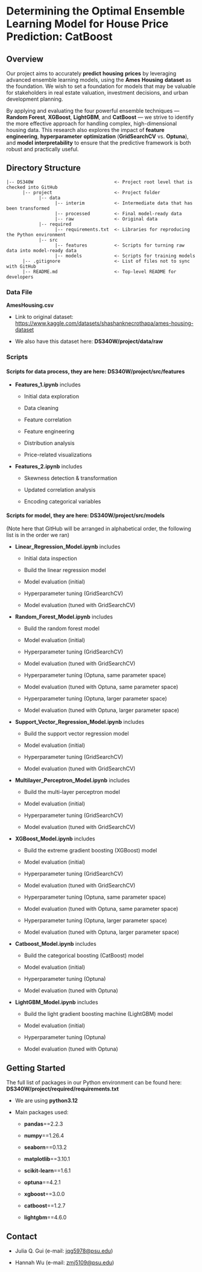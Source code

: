 # Determining the Optimal Ensemble Learning Model for House Price Prediction: CatBoost

## Overview

Our project aims to accurately **predict** **housing** **prices** by leveraging advanced ensemble learning models, using the **Ames** **Housing** **dataset** as the foundation. We wish to set a foundation for models that may be valuable for stakeholders in real estate valuation, investment decisions, and urban development planning.

By applying and evaluating the four powerful ensemble techniques — **Random Forest**, **XGBoost**, **LightGBM**, and **CatBoost** — we strive to identify the more effective approach for handling complex, high-dimensional housing data. This research also explores the impact of **feature engineering**, **hyperparameter** **optimization** (**GridSearchCV** vs. **Optuna**), and **model** **interpretability** to ensure that the predictive framework is both robust and practically useful.

## Directory Structure

```         
|-- DS340W                              <- Project root level that is checked into GitHub
      |-- project                       <- Project folder
            |-- data
                  |-- interim           <- Intermediate data that has been transformed
                  |-- processed         <- Final model-ready data
                  |-- raw               <- Original data
            |-- required
                  |-- requirements.txt  <- Libraries for reproducing the Python environment
            |-- src
                  |-- features          <- Scripts for turning raw data into model-ready data
                  |-- models            <- Scripts for training models
      |-- .gitignore                    <- List of files not to sync with GitHub
      |-- README.md                     <- Top-level README for developers
```

### Data File

**AmesHousing.csv**

-   Link to original dataset: <https://www.kaggle.com/datasets/shashanknecrothapa/ames-housing-dataset>

-   We also have this dataset here: **DS340W/project/data/raw**

### Scripts

#### **Scripts for data process**, they are here: **DS340W/project/src/features**

-   **Features_1.ipynb** includes

    -   Initial data exploration

    -   Data cleaning

    -   Feature correlation

    -   Feature engineering

    -   Distribution analysis

    -   Price-related visualizations

-   **Features_2.ipynb** includes

    -   Skewness detection & transformation

    -   Updated correlation analysis

    -   Encoding categorical variables

#### **Scripts for model**, they are here: **DS340W/project/src/models**

(Note here that GitHub will be arranged in alphabetical order, the following list is in the order we ran)

-   **Linear_Regression_Model.ipynb** includes

    -   Initial data inspection

    -   Build the linear regression model

    -   Model evaluation (initial)

    -   Hyperparameter tuning (GridSearchCV)

    -   Model evaluation (tuned with GridSearchCV)

-   **Random_Forest_Model.ipynb** includes

    -   Build the random forest model

    -   Model evaluation (initial)

    -   Hyperparameter tuning (GridSearchCV)

    -   Model evaluation (tuned with GridSearchCV)

    -   Hyperparameter tuning (Optuna, same parameter space)

    -   Model evaluation (tuned with Optuna, same parameter space)

    -   Hyperparameter tuning (Optuna, larger parameter space)

    -   Model evaluation (tuned with Optuna, larger parameter space)

-   **Support_Vector_Regression_Model.ipynb** includes

    -   Build the support vector regression model

    -   Model evaluation (initial)

    -   Hyperparameter tuning (GridSearchCV)

    -   Model evaluation (tuned with GridSearchCV)

-   **Multilayer_Perceptron_Model.ipynb** includes

    -   Build the multi-layer perceptron model

    -   Model evaluation (initial)

    -   Hyperparameter tuning (GridSearchCV)

    -   Model evaluation (tuned with GridSearchCV)

-   **XGBoost_Model.ipynb** includes

    -   Build the extreme gradient boosting (XGBoost) model

    -   Model evaluation (initial)

    -   Hyperparameter tuning (GridSearchCV)

    -   Model evaluation (tuned with GridSearchCV)

    -   Hyperparameter tuning (Optuna, same parameter space)

    -   Model evaluation (tuned with Optuna, same parameter space)

    -   Hyperparameter tuning (Optuna, larger parameter space)

    -   Model evaluation (tuned with Optuna, larger parameter space)

-   **Catboost_Model.ipynb** includes

    -   Build the categorical boosting (CatBoost) model

    -   Model evaluation (initial)

    -   Hyperparameter tuning (Optuna)

    -   Model evaluation (tuned with Optuna)

-   **LightGBM_Model.ipynb** includes

    -   Build the light gradient boosting machine (LightGBM) model

    -   Model evaluation (initial)

    -   Hyperparameter tuning (Optuna)

    -   Model evaluation (tuned with Optuna)

## Getting Started

The full list of packages in our Python environment can be found here: **DS340W/project/required/requirements.txt**

-   We are using **python3.12**

-   Main packages used:

    -   **pandas**==2.2.3

    -   **numpy**==1.26.4

    -   **seaborn**==0.13.2

    -   **matplotlib**==3.10.1

    -   **scikit-learn**==1.6.1

    -   **optuna**==4.2.1

    -   **xgboost**==3.0.0

    -   **catboost**==1.2.7

    -   **lightgbm**==4.6.0

## Contact

-   Julia Q. Gui (e-mail: jqg5978@psu.edu)

-   Hannah Wu (e-mail: zmj5109@psu.edu)
